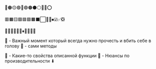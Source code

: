 🔴🟠🟡🟢🔵🟣🟤⚫⚪🔘🛑⭕

🟥🟧🟨🟩🟦🟪🟫⬛⬜🔲🔳⏹☑✅❎

🔺🔻🔷🔶🔹🔸♦💠💎💧🧊

🔴 - Важный момент который всегда нужно прочесть и вбить себе в голову
🔵 - сами методы
  
🔹 - Какие-то свойства описанной функции
🔸 - Нюансы по производительности
⬇